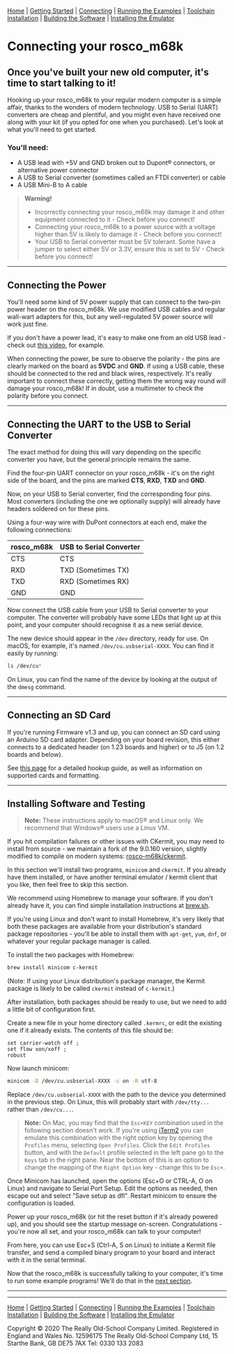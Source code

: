 [Home](index.md) | [Getting Started](getting-started.md) | [Connecting](connecting.md) | [Running the Examples](running-the-examples.md) | [Toolchain Installation](toolchain-installation.md) | [Building the Software](building-the-software.md) | [Installing the Emulator](installing-the-emulator.md)

# Connecting your rosco_m68k

## Once you've built your new old computer, it's time to start talking to it!

Hooking up your rosco_m68k to your regular modern computer is a simple affair, thanks to the wonders of modern technology. USB to Serial (UART) converters are cheap and plentiful, and you might even have received one along with your kit (if you opted for one when you purchased). Let's look at what you'll need to get started.

### You'll need:
- A USB lead with +5V and GND broken out to Dupont® connectors, or alternative power connector
- A USB to Serial converter (sometimes called an FTDI converter) or cable
- A USB Mini-B to A cable

> **Warning!**
> - Incorrectly connecting your rosco_m68k may damage it and other equipment connected to it - Check before you connect!
> - Connecting your rosco_m68k to a power source with a voltage higher than 5V is likely to damage it - Check before you connect!
> - Your USB to Serial converter must be 5V tolerant. Some have a jumper to select either 5V or 3.3V, ensure this is set to 5V - Check before you connect!

---

## Connecting the Power

You'll need some kind of 5V power supply that can connect to the two-pin power header on the rosco_m68k. We use modified USB cables and regular wall-wart adapters for this, but any well-regulated 5V power source will work just fine.

If you don't have a power lead, it's easy to make one from an old USB lead - check out [this video](https://www.youtube.com/watch?v=Vw4d0oMl0Mg), for example.

When connecting the power, be sure to observe the polarity - the pins are clearly marked on the board as **5VDC** and **GND**. If using a USB cable, these should be connected to the red and black wires, respectively. It's really important to connect these correctly, getting them the wrong way round *will* damage your rosco_m68k! If in doubt, use a multimeter to check the polarity before you connect.

---

## Connecting the UART to the USB to Serial Converter

The exact method for doing this will vary depending on the specific converter you have, but the general principle remains the same.

Find the four-pin UART connector on your rosco_m68k - it's on the right side of the board, and the pins are marked **CTS**, **RXD**, **TXD** and **GND**.

Now, on your USB to Serial converter, find the corresponding four pins. Most converters (including the one we optionally supply) will already have headers soldered on for these pins.

Using a four-way wire with DuPont connectors at each end, make the following connections:

| rosco_m68k | USB to Serial Converter |
|------------|------------------------|
| CTS        | CTS                    |
| RXD        | TXD (Sometimes TX)     |
| TXD        | RXD (Sometimes RX)     |
| GND        | GND                    |

Now connect the USB cable from your USB to Serial converter to your computer. The converter will probably have some LEDs that light up at this point, and your computer should recognise it as a new serial device.

The new device should appear in the `/dev` directory, ready for use. On macOS, for example, it's named `/dev/cu.usbserial-XXXX`. You can find it easily by running:

```sh
ls /dev/cu*
```

On Linux, you can find the name of the device by looking at the output of the `dmesg` command.

---

## Connecting an SD Card

If you're running Firmware v1.3 and up, you can connect an SD card using an Arduino SD card adapter. Depending on your board revision, this either connects to a dedicated header (on 1.23 boards and higher) or to J5 (on 1.2 boards and below).

See [this page](https://github.com/rosco-m68k/rosco_m68k/blob/develop/SDCardGuide.md) for a detailed hookup guide, as well as information on supported cards and formatting.

---

## Installing Software and Testing

> **Note:** These instructions apply to macOS® and Linux only. We recommend that Windows® users use a Linux VM.

If you hit compilation failures or other issues with CKermit, you may need to install from source - we maintain a fork of the 9.0.160 version, slightly modified to compile on modern systems: [rosco-m68k/ckermit](https://github.com/rosco-m68k/ckermit).

In this section we'll install two programs, `minicom` and `ckermit`. If you already have them installed, or have another terminal emulator / kermit client that you like, then feel free to skip this section.

We recommend using Homebrew to manage your software. If you don't already have it, you can find simple installation instructions at [brew.sh](https://brew.sh/).

If you're using Linux and don't want to install Homebrew, it's very likely that both these packages are available from your distribution's standard package repositories - you'll be able to install them with `apt-get`, `yum`, `dnf`, or whatever your regular package manager is called.

To install the two packages with Homebrew:

```sh
brew install minicom c-kermit
```

(Note: If using your Linux distribution's package manager, the Kermit package is likely to be called `ckermit` instead of `c-kermit`.)

After installation, both packages should be ready to use, but we need to add a little bit of configuration first.

Create a new file in your home directory called `.kermrc`, or edit the existing one if it already exists. The contents of this file should be:

```
set carrier-watch off ;
set flow xon/xoff ;
robust
```

Now launch minicom:

```sh
minicom -D /dev/cu.usbserial-XXXX -c on -R utf-8
```

Replace `/dev/cu.usbserial-XXXX` with the path to the device you determined in the previous step. On Linux, this will probably start with `/dev/tty...` rather than `/dev/cu...`.

> **Note:** On Mac, you may find that the `Esc+KEY` combination used in the following section doesn't work. If you're using [iTerm2](https://iterm2.com/) you can emulate this combination with the right option key by opening the `Profiles` menu, selecting `Open Profiles`. Click the `Edit Profiles` button, and with the `Default` profile selected in the left pane go to the `Keys` tab in the right pane. Near the bottom of this is an option to change the mapping of the `Right Option` key - change this to be `Esc+`.

Once Minicom has launched, open the options (Esc+O or CTRL-A, O on Linux) and navigate to Serial Port Setup. Edit the options as needed, then escape out and select "Save setup as dfl". Restart minicom to ensure the configuration is loaded.

Power up your rosco_m68k (or hit the reset button if it's already powered up), and you should see the startup message on-screen. Congratulations - you're now all set, and your rosco_m68k can talk to your computer!

From here, you can use Esc+S (Ctrl-A, S on Linux) to initiate a Kermit file transfer, and send a compiled binary program to your board and interact with it in the serial terminal.

Now that the rosco_m68k is successfully talking to your computer, it's time to run some example programs! We'll do that in the [next section](running-the-examples.md).

---

---

[Home](index.md) | [Getting Started](getting-started.md) | [Connecting](connecting.md) | [Running the Examples](running-the-examples.md) | [Toolchain Installation](toolchain-installation.md) | [Building the Software](building-the-software.md) | [Installing the Emulator](installing-the-emulator.md)

Copyright © 2020 The Really Old-School Company Limited. Registered in England and Wales No. 12596175
The Really Old-School Company Ltd, 15 Starthe Bank, GB DE75 7AX Tel: 0330 133 2083
